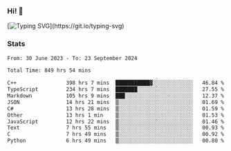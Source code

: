 ### Hi!  👋

[![Typing SVG](https://readme-typing-svg.herokuapp.com?font=Fira+Code&pause=1000&width=435&lines=Hello!+I'm+Texiwustion.)](https://git.io/typing-svg)

### Stats

<!--START_SECTION:waka-->

```txt
From: 30 June 2023 - To: 23 September 2024

Total Time: 849 hrs 54 mins

C++                398 hrs 7 mins  ███████████▓░░░░░░░░░░░░░   46.84 %
TypeScript         234 hrs 7 mins  ███████░░░░░░░░░░░░░░░░░░   27.55 %
Markdown           105 hrs 9 mins  ███░░░░░░░░░░░░░░░░░░░░░░   12.37 %
JSON               14 hrs 21 mins  ▒░░░░░░░░░░░░░░░░░░░░░░░░   01.69 %
C#                 13 hrs 28 mins  ▒░░░░░░░░░░░░░░░░░░░░░░░░   01.59 %
Other              13 hrs 1 min    ▒░░░░░░░░░░░░░░░░░░░░░░░░   01.53 %
JavaScript         12 hrs 22 mins  ▒░░░░░░░░░░░░░░░░░░░░░░░░   01.46 %
Text               7 hrs 55 mins   ▒░░░░░░░░░░░░░░░░░░░░░░░░   00.93 %
C                  7 hrs 49 mins   ▒░░░░░░░░░░░░░░░░░░░░░░░░   00.92 %
Python             6 hrs 49 mins   ▒░░░░░░░░░░░░░░░░░░░░░░░░   00.80 %
```

<!--END_SECTION:waka-->
